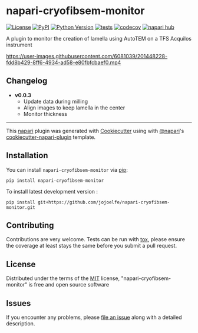 # napari-cryofibsem-monitor

[![License](https://img.shields.io/pypi/l/napari-cryofibsem-monitor.svg?color=green)](https://github.com/jojoelfe/napari-cryofibsem-monitor/raw/main/LICENSE)
[![PyPI](https://img.shields.io/pypi/v/napari-cryofibsem-monitor.svg?color=green)](https://pypi.org/project/napari-cryofibsem-monitor)
[![Python Version](https://img.shields.io/pypi/pyversions/napari-cryofibsem-monitor.svg?color=green)](https://python.org)
[![tests](https://github.com/jojoelfe/napari-cryofibsem-monitor/workflows/tests/badge.svg)](https://github.com/jojoelfe/napari-cryofibsem-monitor/actions)
[![codecov](https://codecov.io/gh/jojoelfe/napari-cryofibsem-monitor/branch/main/graph/badge.svg)](https://codecov.io/gh/jojoelfe/napari-cryofibsem-monitor)
[![napari hub](https://img.shields.io/endpoint?url=https://api.napari-hub.org/shields/napari-cryofibsem-monitor)](https://napari-hub.org/plugins/napari-cryofibsem-monitor)

A plugin to monitor the creation of lamella using AutoTEM on a TFS Acquilos instrument


https://user-images.githubusercontent.com/6081039/201448228-fdd8b429-8ff6-4934-ad58-e80fbfcbaef0.mp4

## Changelog

- **v0.0.3** 
    - Update data during milling
    - Align images to keep lamella in the center
    - Monitor thickness

----------------------------------

This [napari] plugin was generated with [Cookiecutter] using with [@napari]'s [cookiecutter-napari-plugin] template.

<!--
Don't miss the full getting started guide to set up your new package:
https://github.com/napari/cookiecutter-napari-plugin#getting-started

and review the napari docs for plugin developers:
https://napari.org/docs/plugins/index.html
-->

## Installation

You can install `napari-cryofibsem-monitor` via [pip]:

    pip install napari-cryofibsem-monitor



To install latest development version :

    pip install git+https://github.com/jojoelfe/napari-cryofibsem-monitor.git


## Contributing

Contributions are very welcome. Tests can be run with [tox], please ensure
the coverage at least stays the same before you submit a pull request.

## License

Distributed under the terms of the [MIT] license,
"napari-cryofibsem-monitor" is free and open source software

## Issues

If you encounter any problems, please [file an issue] along with a detailed description.

[napari]: https://github.com/napari/napari
[Cookiecutter]: https://github.com/audreyr/cookiecutter
[@napari]: https://github.com/napari
[MIT]: http://opensource.org/licenses/MIT
[BSD-3]: http://opensource.org/licenses/BSD-3-Clause
[GNU GPL v3.0]: http://www.gnu.org/licenses/gpl-3.0.txt
[GNU LGPL v3.0]: http://www.gnu.org/licenses/lgpl-3.0.txt
[Apache Software License 2.0]: http://www.apache.org/licenses/LICENSE-2.0
[Mozilla Public License 2.0]: https://www.mozilla.org/media/MPL/2.0/index.txt
[cookiecutter-napari-plugin]: https://github.com/napari/cookiecutter-napari-plugin

[file an issue]: https://github.com/jojoelfe/napari-cryofibsem-monitor/issues

[napari]: https://github.com/napari/napari
[tox]: https://tox.readthedocs.io/en/latest/
[pip]: https://pypi.org/project/pip/
[PyPI]: https://pypi.org/

